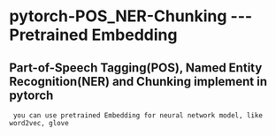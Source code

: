 # pytorch-POS_NER-Chunking --- Pretrained Embedding
## Part-of-Speech Tagging(POS), Named Entity Recognition(NER) and Chunking implement in pytorch
	 you can use pretrained Embedding for neural network model, like word2vec, glove
